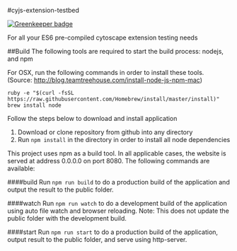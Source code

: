 #cyjs-extension-testbed

[![Greenkeeper badge](https://badges.greenkeeper.io/cytoscape/cyjs-extension-testbed.svg)](https://greenkeeper.io/)

For all your ES6 pre-compiled cytoscape extension testing needs

##Build
The following tools are required to start the build process: nodejs, and npm

For OSX, run the following commands in order to install these tools. (Source: http://blog.teamtreehouse.com/install-node-js-npm-mac)

```
ruby -e "$(curl -fsSL https://raw.githubusercontent.com/Homebrew/install/master/install)"
brew install node
```

Follow the steps below to download and install application

1. Download or clone repository from github into any directory
2. Run ```npm install``` in the directory in order to install all node dependencies

This project uses npm as a build tool. In all applicable cases, the website is served at address 0.0.0.0 on port 8080. The following commands are available:

####build
Run ```npm run build``` to do a production build of the application and output the result to the public folder.

####watch
Run ```npm run watch``` to do a development build of the application using auto file watch and browser reloading. Note: This does not update the public folder with the development build.

####start
Run ```npm run start``` to do a production build of the application, output result to the public folder, and serve using http-server.
